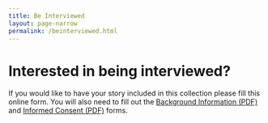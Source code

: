 ```yaml
---
title: Be Interviewed
layout: page-narrow
permalink: /beinterviewed.html
---
```


# Interested in being interviewed?

If you would like to have your story included in this collection please fill this online form. You will also need to fill out the [Background Information (PDF)](/assets/2023info_background_request-QTP.pdf) and [Informed Consent (PDF)](/assets/informed_consent-QTP.pdf) forms.